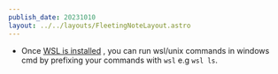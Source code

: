 ```yaml
---
publish_date: 20231010    
layout: ../../layouts/FleetingNoteLayout.astro
---
```

 - Once [WSL is installed](https://learn.microsoft.com/en-us/windows/wsl/install#install-wsl-command) , you can run wsl/unix commands in windows cmd by  prefixing your commands with `wsl` e.g `wsl ls`.
